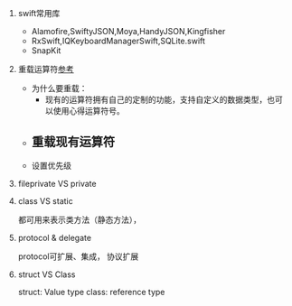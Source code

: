 1. swift常用库
    
    - Alamofire,SwiftyJSON,Moya,HandyJSON,Kingfisher
    - RxSwift,IQKeyboardManagerSwift,SQLite.swift
    - SnapKit

2. 重载运算符[参考](http://www.cocoachina.com/swift/20150204/11091.html)
    
    - 为什么要重载：
        - 现有的运算符拥有自己的定制的功能，支持自定义的数据类型，也可以使用心得运算符号。
    - 重载现有运算符
        - 
    - 设置优先级
    
        
        
3. fileprivate VS private
    
4. class VS static

    都可用来表示类方法（静态方法），
    
5. protocol & delegate
    
    protocol可扩展、集成，
    协议扩展

6. struct VS Class

    struct: Value type
    class: reference type
